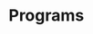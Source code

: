# Programs


































































































































































































